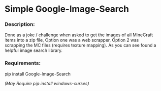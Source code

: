 # Simple Google-Image-Search
### Description: 
Done as a joke / challenge when asked to get the images of all MineCraft items into a zip file, Option one was a web scrapper, Option 2 was scrapping the MC files (requires texture mapping). As you can see found a helpful image search library.

### Requirements:
pip install Google-Image-Search

*(May Require pip install windows-curses)*
